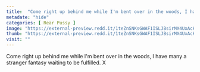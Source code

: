 ```yaml
---
title:  "Come right up behind me while I'm bent over in the woods, I have many a stranger fantasy waiting to be fulfilled. X"
metadate: "hide"
categories: [ Rear Pussy ]
image: "https://external-preview.redd.it/1teZnSNKsGWAF1ISLJBsirMX4UxAcKYwNPdg0o37W4I.jpg?auto=webp&s=7c6b8b3af5522cfec59ad650d4f38480c7fbe5f2"
thumb: "https://external-preview.redd.it/1teZnSNKsGWAF1ISLJBsirMX4UxAcKYwNPdg0o37W4I.jpg?width=1080&crop=smart&auto=webp&s=ddf2e586932e2fa29974eb516b96a006785ab32d"
visit: ""
---
```

Come right up behind me while I'm bent over in the woods, I have many a stranger fantasy waiting to be fulfilled. X
